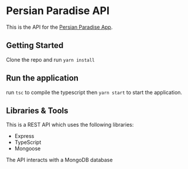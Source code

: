 # Persian Paradise API

This is the API for the [Persian Paradise App](https://github.com/mike1234-pixel/persian-paradise).

## Getting Started

Clone the repo and run `yarn install`

## Run the application

run `tsc` to compile the typescript then `yarn start` to start the application.

## Libraries & Tools

This is a REST API which uses the following libraries:

- Express
- TypeScript
- Mongoose

The API interacts with a MongoDB database
